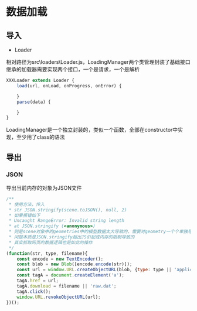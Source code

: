 # 数据加载

## 导入

- Loader

相对路径为src\loaders\Loader.js，LoadingManager两个类管理封装了基础接口
继承的加载器需要实现两个接口，一个是请求，一个是解析
```js
XXXLoader extends Loader {
    load(url, onLoad, onProgress, onError) {

    }
    parse(data) {

    }
}
```
LoadingManager是一个独立封装的，类似一个函数，全部在constructor中实现，至少用了class的语法

## 导出

### JSON
导出当前内存的对象为JSON文件
```js
/**
 * 使用方法，传入
 * str JSON.stringify(scene.toJSON(), null, 2)
 * 如果报错如下
 * Uncaught RangeError: Invalid string length
 * at JSON.stringify (<anonymous>)
 * 则是scene对象中的geometries中的模型数据太大导致的，需要对geometry一个个单独导出
 * 问题本质是JSON.stringify超出JS引起或内存的限制导致的
 * 其实抓取网页的数据逻辑也是如此的操作
 */
(function(str, type, filename){
    const encode = new TextEncoder();
    const blob = new Blob([encode.encode(str)]);
    const url = window.URL.createObjectURL(blob, {type: type || 'application/octet-stream'});
    const tagA = document.createElement('a');
    tagA.href = url;
    tagA.download = filename || 'raw.dat';
    tagA.click();
    window.URL.revokeObjectURL(url);
})();
```



